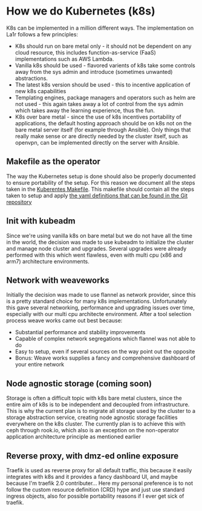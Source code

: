 # How we do Kubernetes (k8s) 
K8s can be implemented in a million different ways. The implementation on La1r follows a few principles:

* K8s should run on bare metal only - it should not be dependent on any cloud resource, this includes function-as-service (FaaS) implementations such as AWS Lambda. 
* Vanilla k8s should be used - flavored varients of k8s take some controls away from the sys admin and introduce (sometimes unwanted) abstractions. 
* The latest k8s version should be used - this to incentive application of new k8s capabilities
* Templating engines, package managers and operators such as helm are not used - this again takes away a lot of control from the sys admin which takes away the learning experience, thus the fun. 
* K8s over bare metal - since the use of k8s incentives portability of applications, the default hosting approach should be on k8s not on the bare metal server itself (for example through Ansible). Only things that really make sense or are directly needed by the cluster itself, such as openvpn, can be implemented directly on the server with Ansible. 

## Makefile as the operator
The way the Kubernetes setup is done should also be properly documented to ensure portability of the setup.
For this reason we document all the steps taken in the [Kuberentes Makefile](/).
This makefile should contain all the steps taken to setup and apply [the yaml definitions that can be found in the Git repository](https://github.com/basraven/la1r/kubernetes)

## Init with kubeadm
Since we're using vanilla k8s on bare metal but we do not have all the time in the world, the decision was made to use kubeadm to initialize the cluster and manage node cluster and upgrades. Several upgrades were already performed with this which went flawless, even with multi cpu (x86 and arm7) architecture environments. 

## Network with weaveworks
Initially the decision was made to use flannel as network provider, since this is a pretty standard choice for many k8s implementations. Unfortunately this gave several networking, performance and upgrading issues over time, especially with our multi cpu architecte environment. After a tool selection process weave works came out best because:

* Substantial performance and stability improvements 
* Capable of complex network segregations which flannel was not able to do
* Easy to setup, even if several sources on the way point out the opposite
* Bonus: Weave works supplies a fancy and comprehensive dashboard of your entire network

## Node agnostic storage (coming soon) 
Storage is often a difficult topic with k8s bare metal clusters, since the entire aim of k8s is to be independent and decoupled from infrastructure. This is why the current plan is to migrate all storage used by the cluster to a storage abstraction service, creating node agnostic storage facilities everywhere on the k8s cluster. The currently plan is to achieve this with ceph through rook.io, which also is an exception on the non-operator application architecture principle as mentioned earlier

## Reverse proxy, with dmz-ed online exposure
Traefik is used as reverse proxy for all default traffic, this because it easily integrates with k8s and it provides a fancy dashboard UI, and maybe because I'm traefik 2.0 contributer... 
Here my personal preference is to not follow the custom resource definition (CRD) hype and just use standard ingress objects, also for possible portability reasons if I ever get sick of traefik. 